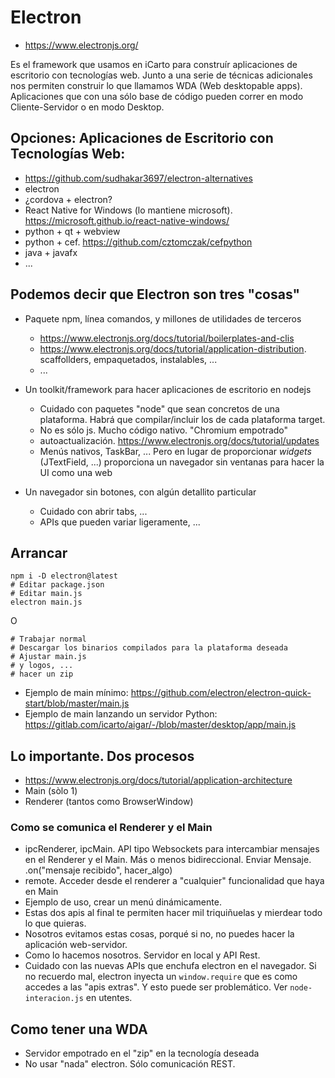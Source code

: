 # Electron

-   https://www.electronjs.org/

Es el framework que usamos en iCarto para construír aplicaciones de escritorio con tecnologías web. Junto a una serie de técnicas adicionales nos permiten construir lo que llamamos WDA (Web desktopable apps). Aplicaciones que con una sólo base de código pueden correr en modo Cliente-Servidor o en modo Desktop.

## Opciones: Aplicaciones de Escritorio con Tecnologías Web:

-   https://github.com/sudhakar3697/electron-alternatives
-   electron
-   ¿cordova + electron?
-   React Native for Windows (lo mantiene microsoft). https://microsoft.github.io/react-native-windows/
-   python + qt + webview
-   python + cef. https://github.com/cztomczak/cefpython
-   java + javafx
-   ...

## Podemos decir que Electron son tres "cosas"

-   Paquete npm, línea comandos, y millones de utilidades de terceros

    -   https://www.electronjs.org/docs/tutorial/boilerplates-and-clis
    -   https://www.electronjs.org/docs/tutorial/application-distribution. scaffollders, empaquetados, instalables, ...
    -   ...

-   Un toolkit/framework para hacer aplicaciones de escritorio en nodejs

    -   Cuidado con paquetes "node" que sean concretos de una plataforma. Habrá que compilar/incluir los de cada plataforma target.
    -   No es sólo js. Mucho código nativo. "Chromium empotrado"
    -   autoactualización. https://www.electronjs.org/docs/tutorial/updates
    -   Menús nativos, TaskBar, ... Pero en lugar de proporcionar _widgets_ (JTextField, ...) proporciona un navegador sin ventanas para hacer la UI como una web

-   Un navegador sin botones, con algún detallito particular
    -   Cuidado con abrir tabs, ...
    -   APIs que pueden variar ligeramente, ...

## Arrancar

```
npm i -D electron@latest
# Editar package.json
# Editar main.js
electron main.js
```

O

```
# Trabajar normal
# Descargar los binarios compilados para la plataforma deseada
# Ajustar main.js
# y logos, ...
# hacer un zip
```

-   Ejemplo de main mínimo: https://github.com/electron/electron-quick-start/blob/master/main.js
-   Ejemplo de main lanzando un servidor Python: https://gitlab.com/icarto/aigar/-/blob/master/desktop/app/main.js

## Lo importante. Dos procesos

-   https://www.electronjs.org/docs/tutorial/application-architecture
-   Main (sòlo 1)
-   Renderer (tantos como BrowserWindow)

### Como se comunica el Renderer y el Main

-   ipcRenderer, ipcMain. API tipo Websockets para intercambiar mensajes en el Renderer y el Main. Más o menos bidireccional. Enviar Mensaje. .on("mensaje recibido", hacer_algo)
-   remote. Acceder desde el renderer a "cualquier" funcionalidad que haya en Main
-   Ejemplo de uso, crear un menú dinámicamente.
-   Estas dos apis al final te permiten hacer mil triquiñuelas y mierdear todo lo que quieras.
-   Nosotros evitamos estas cosas, porqué si no, no puedes hacer la aplicación web-servidor.
-   Como lo hacemos nosotros. Servidor en local y API Rest.
-   Cuidado con las nuevas APIs que enchufa electron en el navegador. Si no recuerdo mal, electron inyecta un `window.require` que es como accedes a las "apis extras". Y esto puede ser problemático. Ver `node-interacion.js` en utentes.

## Como tener una WDA

-   Servidor empotrado en el "zip" en la tecnología deseada
-   No usar "nada" electron. Sólo comunicación REST.
